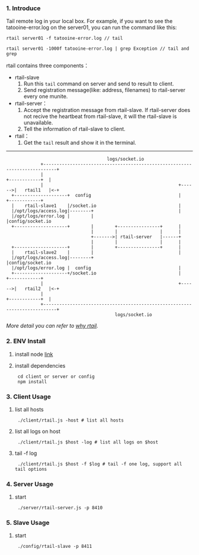 ### 1. Introduce

Tail remote log in your local box. For example, if you want to see the tatooine-error.log on the server01, you can run the command like this:

	rtail server01 -f tatooine-error.log // tail
	
	rtail server01 -1000f tatooine-error.log | grep Exception // tail and grep


rtail contains three components：

* rtail-slave
	1. Run this ```tail``` command on server and send to result to client.
	2. Send registration message(like: address, filenames) to rtail-server every one munite.
* rtail-server：
	1. Accept the registration message from rtail-slave. If rtail-server does not recive the heartbeat from rtail-slave, it will the rtail-slave is unavailable.
	2. Tell the information of rtail-slave to client.
* rtail：
	1. Get the `tail` result and show it in the terminal.

---

                                          logs/socket.io                                      
                 +---------------------------------------------------------------------------+
                 |                                                           +------------+  |
                 |                                                   +------>|   rtail1   |<-+
      +--------------------+  config                                 |       +------------+   
      |    rtail-slave1    |/socket.io                               |                        
      |/opt/logs/access.log|--------+                                |                        
      |/opt/logs/error.log |        |                                |config/socket.io        
      +--------------------+        |        +----------------+      |                        
                                    |        |                |      |                        
                                    +------->| rtail-server   |------+                        
                                    |        |                |      |                        
      +--------------------+        |        +----------------+      |                        
      |    rtail-slave2    |        |                                |                        
      |/opt/logs/access.log|--------+                                |config/socket.io        
      |/opt/logs/error.log |  config                                 |                        
      +--------------------+/socket.io                               |       +------------+   
                 |                                                   +------>|   rtail2   |<-+
                 |                                                           +------------+  |
                 +---------------------------------------------------------------------------+
                                             logs/socket.io                                   
                                                                                  

*More detail you can refer to [why rtail](http://mzeroo.github.io/2015/10/10/tail-f-log.html).*

### 2. ENV Install

1. install node [link](https://nodejs.org/en/download/)
	
2. install dependencies

		cd client or server or config
		npm install	

### 3. Client Usage

1. list all hosts
	
		./client/rtail.js -host # list all hosts

2. list all logs on host 
		
		./client/rtail.js $host -log # list all logs on $host

3. tail -f log 
		
		./client/rtail.js $host -f $log # tail -f one log, support all tail options


### 4. Server Usage

1. start

		./server/rtail-server.js -p 8410
		
		
### 5. Slave Usage

1. start

		./config/rtail-slave -p 8411